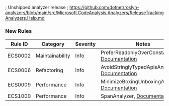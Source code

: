 ﻿; Unshipped analyzer release
; https://github.com/dotnet/roslyn-analyzers/blob/main/src/Microsoft.CodeAnalysis.Analyzers/ReleaseTrackingAnalyzers.Help.md
### New Rules

Rule ID | Category | Severity | Notes
--------|----------|----------|-------
ECS0002 | Maintainability | Info | PreferReadonlyOverConstAnalyzer, [Documentation](https://github.com/rjmurillo/EffectiveCSharp.Analyzers/blob/10c2d53afd688efe5a59097f76cb4edf33f6a474/docs/ECS0002.md)
ECS0006 | Refactoring | Info | AvoidStringlyTypedApisAnalyzer, [Documentation](https://github.com/rjmurillo/EffectiveCSharp.Analyzers6213cba8473dac61d6132e205550884eae1c94bf/docs/ECS0006.md)
ECS0009 | Performance | Info | MinimizeBoxingUnboxingAnalyzer, [Documentation](https://github.com/rjmurillo/EffectiveCSharp.Analyzers/blob/6213cba8473dac61d6132e205550884eae1c94bf/docs/ECS0009.md)
ECS1000 | Performance | Info | SpanAnalyzer, [Documentation](https://github.com/rjmurillo/EffectiveCSharp.Analyzers/blob/d00a4cc9f61e7d5b392894aad859e46c43a5611c/docs/ECS1000.md)